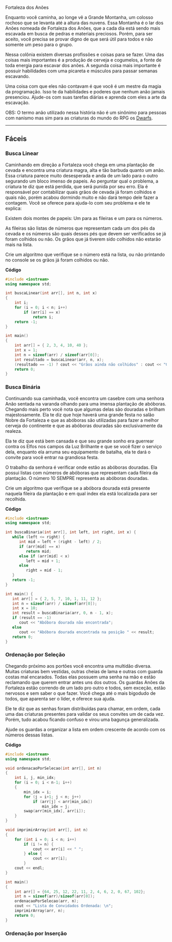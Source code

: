 Fortaleza dos Anões

Enquanto você caminha, ao longe vê a Grande Montanha, um colosso rochoso que se levanta até a altura das nuvens. Essa Montanha é o lar dos Anões nomeada de Fortaleza dos Anões, que a cada dia está sendo mais escavada em busca de pedras e materiais preciosos. Porém, para ser aceito, você precisa se provar digno de que será útil para todos e não somente um peso para o grupo.

Nessa colônia existem diversas profissões e coisas para se fazer. Uma das coisas mais importantes é a produção de cerveja e cogumelos, a fonte de toda energia para escavar dos anões. A segunda coisa mais importante é possuir habilidades com uma picareta e músculos para passar semanas escavando.

Uma coisa com que eles não contavam é que você é um mestre da magia da programação. Isso te da habilidades e poderes que nenhum anão jamais presenciou. Ajude-os com suas tarefas diárias e aprenda com eles a arte da escavação. 

OBS: O termo anão utilizado nessa história não é um sinônimo para pessoas com nanismo mas sim para as criaturas do mundo do RPG os [Dwarfs](https://pt.wikipedia.org/wiki/An%C3%A3o_(RPG)). 

---

## Fáceis

### Busca Linear

Caminhando em direção a Fortaleza você chega em uma plantação de cevada e encontra uma criatura magra, alta e tão barbuda quanto um anão. Essa criatura parece muito desesperada e anda de um lado para o outro segurando um bloco imenso de papeis. Ao perguntar qual o problema, a criatura te diz que está perdida, que será punida por seu erro. Ela é responsável por contabilizar quais grãos de cevada já foram colhidos e quais não, porém acabou dormindo muito e não dará tempo dele fazer a contagem. Você se oferece para ajuda-lo com seu problema e ele te explica:

Existem dois montes de papeis: Um para as fileiras e um para os números.

As fileiras são listas de números que representam cada um dos pés da cevada e os números são quais desses pés que devem ser verificados se já foram colhidos ou não. Os grãos que já tiverem sido colhidos não estarão mais na lista.

Crie um algoritmo que verifique se o número está na lista, ou não printando no console se os grãos já foram colhidos ou não.

**Código**

```cpp
#include <iostream>
using namespace std;

int buscaLinear(int arr[], int n, int x)
{
    int i;
    for (i = 0; i < n; i++)
        if (arr[i] == x)
            return i;
    return -1;
}

int main()
{
    int arr[] = { 2, 3, 4, 10, 40 };
    int x = 1;
    int n = sizeof(arr) / sizeof(arr[0]);
    int resultado = buscaLinear(arr, n, x);
    (resultado == -1) ? cout << "Grãos ainda não colhidos" : cout << "Grãos já colhidos" << resultado;
    return 0;
}
```

### Busca Binária

Continuando sua caminhada, você encontra um casebre com uma senhora Anão sentada na varanda olhando para uma imensa plantação de abóboras. Chegando mais perto você nota que algumas delas são douradas e brilham majestosamente. Ela te diz que hoje haverá uma grande festa no salão Nobre da Fortaleza e que as abóboras são utilizadas para fazer a melhor cerveja do continente e que as abóboras douradas são exclusivamente da realeza.

Ela te diz que está bem cansada e que seu grande sonho era guerrear contra os Elfos nos campos da Luz Brilhante e que se você fizer o serviço dela, enquanto ela arruma seu equipamento de batalha, ela te dará o convite para você entrar na grandiosa festa.

O trabalho da senhora é verificar onde estão as abóboras douradas. Ela possui listas com números de abóboras que representam cada fileira da plantação. O número 10 SEMPRE representa as abóboras douradas.

Crie um algoritmo que verifique se a abóbora dourada está presente naquela fileira da plantação e em qual index ela está localizada para ser recolhida.

**Código**

```cpp
#include <iostream>
using namespace std;

int buscaBinaria(int arr[], int left, int right, int x) {
   while (left <= right) {
      int mid = left + (right - left) / 2;
      if (arr[mid] == x)
         return mid;
      else if (arr[mid] < x)
         left = mid + 1;
      else
         right = mid - 1;
   }
   return -1;
}

int main() {
   int arr[] = { 2, 5, 7, 10, 1, 11, 12 };
   int n = sizeof(arr) / sizeof(arr[0]);
   int x = 10;
   int result = buscaBinaria(arr, 0, n - 1, x);
   if (result == -1)
      cout << "Abóbora dourada não encontrada";
   else
      cout << "Abóbora dourada encontrada na posição " << result;
   return 0;
}
```

### Ordenação por Seleção

Chegando próximo aos portões você encontra uma multidão diversa. Muitas criaturas bem vestidas, outras cheias de lama e outras com guarda costas mal encarados. Todas elas possuem uma senha na mão e estão reclamando que querem entrar antes uns dos outros. Os guardas Anões da Fortaleza estão correndo de um lado pro outro e todos, sem exceção, estão nervosos e sem saber o que fazer. Você chega até o mais bigodudo de todos, que aparenta ser o líder, e oferece sua ajuda. 

Ele te diz que as senhas foram distribuídas para chamar, em ordem, cada uma das criaturas presentes para validar os seus convites um de cada vez. Porém, tudo acabou ficando confuso e virou uma bagunça generalizada.

Ajude os guardas a organizar a lista em ordem crescente de acordo com os números dessas listas.

**Código**

```cpp
#include <iostream>
using namespace std;

void ordenacaoPorSelecao(int arr[], int n)
{
    int i, j, min_idx;
    for (i = 0; i < n-1; i++)
    {
        min_idx = i;
        for (j = i+1; j < n; j++)
            if (arr[j] < arr[min_idx])
                min_idx = j;
        swap(arr[min_idx], arr[i]);
    }
}

void imprimirArray(int arr[], int n)
{
    for (int i = 0; i < n; i++)
        if (i != n) {
            cout << arr[i] << " ";
        } else {
            cout << arr[i];
        }
    cout << endl;
}

int main()
{
    int arr[] = {64, 25, 12, 22, 11, 2, 4, 6, 2, 0, 67, 102};
    int n = sizeof(arr)/sizeof(arr[0]);
    ordenacaoPorSelecao(arr, n);
    cout << "Lista de Convidados Ordenada: \n";
    imprimirArray(arr, n);
    return 0;
}
```

### Ordenação por Inserção
